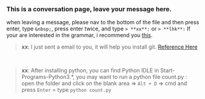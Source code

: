### This is a conversation page, leave your message here.

when leaving a message, please nav to the bottom of the file and then press enter, type `&nbsp;`, press enter twice, and type `> **xx**:` or `> **lhk**:`
If your are interested in the grammar, i recommend you [this](https://www.zybuluo.com/mdeditor?url=https://www.zybuluo.com/static/editor/md-help.markdown).

> **xx**: I just sent a email to you, it will help you install git. [Reference Here](http://blog.csdn.net/hcbbt/article/details/11651229/)

&nbsp;

> **xx**: After installing python, you can find Python IDLE in Start-Programs-Python3.*, you may want to run a python file count.py : open the folder and click on the blank area => `Alt + D` => cmd and press `Enter` = type `python count.py`
